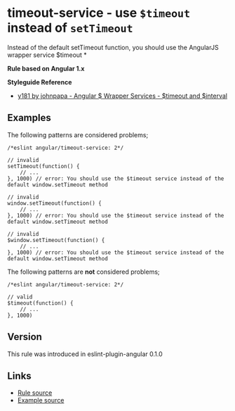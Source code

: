 <!-- WARNING: Generated documentation. Edit docs and examples in the rule and examples file ('rules/timeout-service.js', 'examples/timeout-service.js'). -->

# timeout-service - use `$timeout` instead of `setTimeout`

Instead of the default setTimeout function, you should use the AngularJS wrapper service $timeout
*

**Rule based on Angular 1.x**

**Styleguide Reference**

* [y181 by johnpapa - Angular $ Wrapper Services - $timeout and $interval](https://github.com/johnpapa/angular-styleguide/blob/master/a1/README.md#style-y181)

## Examples

The following patterns are considered problems;

    /*eslint angular/timeout-service: 2*/

    // invalid
    setTimeout(function() {
        // ...
    }, 1000) // error: You should use the $timeout service instead of the default window.setTimeout method

    // invalid
    window.setTimeout(function() {
        // ...
    }, 1000) // error: You should use the $timeout service instead of the default window.setTimeout method

    // invalid
    $window.setTimeout(function() {
        // ...
    }, 1000) // error: You should use the $timeout service instead of the default window.setTimeout method

The following patterns are **not** considered problems;

    /*eslint angular/timeout-service: 2*/

    // valid
    $timeout(function() {
        // ...
    }, 1000)

## Version

This rule was introduced in eslint-plugin-angular 0.1.0

## Links

* [Rule source](../rules/timeout-service.js)
* [Example source](../examples/timeout-service.js)
